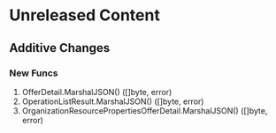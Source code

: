 # Unreleased Content

## Additive Changes

### New Funcs

1. OfferDetail.MarshalJSON() ([]byte, error)
1. OperationListResult.MarshalJSON() ([]byte, error)
1. OrganizationResourcePropertiesOfferDetail.MarshalJSON() ([]byte, error)
